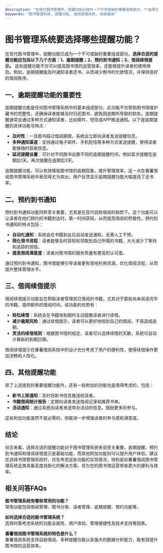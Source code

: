 ```yaml
---
description: "在现代图书管理中，提醒功能已成为一个不可或缺的重要组成部分。**选择合适的提醒功能应包括以下几个方面：1、逾期提醒；2、预约到书通知；3、借阅续借提示。** 这些提醒功能不仅可以提高图书馆的运营效率，还能够提升读者的使用体验。例如，逾期提醒能及时通知读者还书，从而减少图书的欠款情况，并保持良好的借阅秩序。"
keywords: "图书管理系统, 提醒功能, 借阅管理系统, 自助借阅"
---
```

# 图书管理系统要选择哪些提醒功能？

在现代图书管理中，提醒功能已成为一个不可或缺的重要组成部分。**选择合适的提醒功能应包括以下几个方面：1、逾期提醒；2、预约到书通知；3、借阅续借提示。** 这些提醒功能不仅可以提高图书馆的运营效率，还能够提升读者的使用体验。例如，逾期提醒能及时通知读者还书，从而减少图书的欠款情况，并保持良好的借阅秩序。

## 一、逾期提醒功能的重要性

逾期提醒功能是任何图书管理系统中的基本组成部分。此功能不仅帮助图书馆维护藏书的完整性，还确保读者能够及时归还图书，避免因逾期所导致的损失。逾期提醒通常会通过多种方式通知读者，比如邮件、短信或APP推送通知。以下是逾期提醒的具体功能与特点：

- **及时性**：一旦图书超过借阅期限，系统会立即向读者发送提醒信息。
- **多种通知渠道**：支持通过电子邮件、手机短信等多种方式发送提醒，使得读者能够随时获取信息。
- **延迟提醒设置**：可针对不同图书设置不同的逾期提醒时间，例如首次提醒在逾期后1天，再次提醒在逾期后3天。

逾期提醒功能，可以有效降低图书馆的逾期现象，提升管理效率。这一点在番薯借阅图书管理系统中表现得尤为突出，用户反馈显示逾期提醒功能大幅提高了还书率。

## 二、预约到书通知

预约到书通知功能同样至关重要，尤其是在现代自助借阅的趋势下。这个功能可以让读者在他们预约的书籍到达时，第一时间获知，从而提高借阅的积极性。预约到书通知的特点包括：

- **自动化通知**：系统会在书籍到达后自动发送通知，无需人工干预。
- **简化借书流程**：读者能够及时获知和领取到自己所需的书籍，大大减少了等待和追踪的烦恼。
- **提高借阅满意度**：读者对图书馆的服务质量有更高的认可度。

通过预约到书通知，图书馆能够引导读者更有效地利用资源，优化借阅流程，从而提升整体管理水平。

## 三、借阅续借提示

借阅续借提示功能旨在帮助读者管理其已借阅的书籍，尤其对于那些尚未阅读完毕的书籍，提供额外的借阅时间。该功能的优势有：

- **轻松续借**：系统会在书籍快到期时主动提醒读者进行续借。
- **减少逾期风险**：通过续借提示，读者可以更好地规划自己的借阅，不易造成逾期。
- **灵活的续借规则**：根据图书馆的规定，读者可以选择续借的天数，系统可自动计算新的到期日期。

借阅续借提示在番薯借阅系统中的设计充分考虑了用户的便利性，使得续借操作更加流畅和人性化。

## 四、其他提醒功能

除了上述提到的重要提醒功能外，还有一些附加的功能也是值得考虑的，包括：

- **新书上架通知**：及时将新书信息推送给读者。
- **书籍借阅统计报告**：定期向读者发送借阅记录和推荐书单。
- **活动通知**：通过系统向读者发送举办活动的信息，鼓励更多的参与。

这些附加功能虽然不是必需的，但能进一步增强读者的参与感和满意度。

## 结论

综合来看，选择合适的提醒功能对于图书管理系统来说至关重要。逾期提醒、预约到书通知和借阅续借提示是基础功能，而其他附加功能则可以提升用户体验。建议在选择书馆管理系统时，优先考虑这些功能的实现情况，特别是如番薯借阅图书管理系统这类具备高度自助化的解决方案，将为您的图书馆运营带来更大的便利与效率。

## 相关问答FAQs

**图书管理系统有哪些常用的功能？**  
常用功能包括借阅管理、图书分类、读者管理、逾期提醒、预约功能等。

**如何选择合适的图书管理系统？**  
选择时需考虑系统的功能全面性、用户体验、管理便捷性及技术支持等因素。

**番薯借阅图书管理系统的特色是什么？**  
番薯借阅系统支持自助借阅、多种提醒功能以及强大的数据分析能力，能有效提升图书馆的运营效率。
